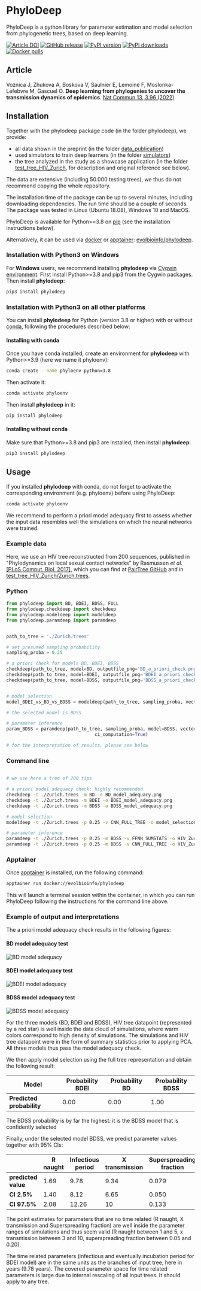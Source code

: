 # PhyloDeep

PhyloDeep is a python library for parameter estimation and model selection from phylogenetic trees, based on deep learning.


[//]: # ([![DOI:10.1101/2021.03.11.435006]&#40;https://zenodo.org/badge/DOI/10.1101/2021.03.11.435006&#41;]&#40;https://doi.org/10.1101/2021.03.11.435006&#41;)
[![Article DOI](https://zenodo.org/badge/DOI/10.1038/s41467-022-31511-0.svg)](https://doi.org/10.1038/s41467-022-31511-0)
[![GitHub release](https://img.shields.io/github/v/release/evolbioinfo/phylodeep.svg)](https://github.com/evolbioinfo/phylodeep/releases)
[![PyPI version](https://badge.fury.io/py/phylodeep.svg)](https://pypi.org/project/phylodeep/)
[![PyPI downloads](https://shields.io/pypi/dm/phylodeep)](https://pypi.org/project/phylodeep/)
[![Docker pulls](https://img.shields.io/docker/pulls/evolbioinfo/phylodeep)](https://hub.docker.com/r/evolbioinfo/phylodeep/tags)

[//]: # ([![Data DOI]&#40;https://zenodo.org/badge/DOI/10.5281/zenodo.6646668.svg&#41;]&#40;https://doi.org/10.5281/zenodo.6646668&#41;)

## Article

Voznica J, Zhukova A, Boskova V, Saulnier E, Lemoine F, Moslonka-Lefebvre M, Gascuel O.
__Deep learning from phylogenies to uncover the transmission dynamics of epidemics__. [Nat Commun 13, 3.96 (2022)](https://www.nature.com/articles/s41467-022-31511-0)


## Installation

Together with the phylodeep package code (in the folder phylodeep), we provide:
- all data shown in the preprint (in the folder [data_publication](data_publication))
- used simulators to train deep learners (in the folder [simulators](simulators))
- the tree analyzed in the study as a showcase application (in the folder [test_tree_HIV_Zurich](test_tree_HIV_Zurich), 
for description and original reference see below).

The data are extensive (including 50.000 testing trees), we thus do not recommend copying the whole repository.

The installation time of the package can be up to several minutes, including downloading dependencies. The run time 
should be a couple of seconds. The package was tested in Linux (Ubuntu 18.08), Windows 10 and MacOS.


PhyloDeep is available for Python>=3.8 on [pip](https://pypi.org/project/phylodeep) (see the installation instructions below).

Alternatively, it can be used via [docker](https://www.docker.com/community-edition) or [apptainer](https://apptainer.org/): 
[evolbioinfo/phylodeep](https://hub.docker.com/r/evolbioinfo/phylodeep/tags). 


### Installation with Python3 on Windows
For **Windows** users, we recommend installing __phylodeep__ via [Cygwin environment](https://www.cygwin.com/).
First install Python>=3.8 and pip3 from the Cygwin packages. Then install __phylodeep__:
```bash
pip3 install phylodeep
```

### Installation with Python3 on all other platforms

You can install __phylodeep__ for Python (version 3.8 or higher) with or without [conda](https://conda.io/docs/), following the procedures described below:

#### Installing with conda

Once you have conda installed, create an environment for __phylodeep__ with Python>=3.9 (here we name it phyloenv):

```bash
conda create --name phyloenv python=3.8
```

Then activate it:
```bash
conda activate phyloenv
```

Then install __phylodeep__ in it:

```bash
pip install phylodeep
```

#### Installing without conda

Make sure that Python>=3.8 and pip3 are installed, then install __phylodeep__:

```bash
pip3 install phylodeep
```

## Usage 

If you installed __phylodeep__ with conda, do not forget to activate the corresponding environment (e.g. phyloenv) before using PhyloDeep:
```bash
conda activate phyloenv
```

We recommend to perform a priori model adequacy first to assess whether the input data resembles well the 
simulations on which the neural networks were trained.

### Example data
Here, we use an HIV tree reconstructed from 200 sequences, published in "Phylodynamics on local sexual contact networks" 
by Rasmussen _et al._ [[PLoS Comput. Biol. 2017]](https://journals.plos.org/ploscompbiol/article?id=10.1371/journal.pcbi.1005448), 
which you can find at [PairTree GitHub](https://github.com/davidrasm/PairTree) 
and in [test_tree_HIV_Zurich/Zurich.trees](test_tree_HIV_Zurich/Zurich.trees). 

### Python

```python
from phylodeep import BD, BDEI, BDSS, FULL
from phylodeep.checkdeep import checkdeep
from phylodeep.modeldeep import modeldeep
from phylodeep.paramdeep import paramdeep


path_to_tree = './Zurich.trees'

# set presumed sampling probability
sampling_proba = 0.25

# a priori check for models BD, BDEI, BDSS
checkdeep(path_to_tree, model=BD, outputfile_png='BD_a_priori_check.png')
checkdeep(path_to_tree, model=BDEI, outputfile_png='BDEI_a_priori_check.png')
checkdeep(path_to_tree, model=BDSS, outputfile_png='BDSS_a_priori_check.png')


# model selection
model_BDEI_vs_BD_vs_BDSS = modeldeep(path_to_tree, sampling_proba, vector_representation=FULL)

# the selected model is BDSS

# parameter inference
param_BDSS = paramdeep(path_to_tree, sampling_proba, model=BDSS, vector_representation=FULL, 
                                 ci_computation=True)

# for the interpretation of results, please see below
```

### Command line

```bash

# we use here a tree of 200 tips

# a priori model adequacy check: highly recommended
checkdeep -t ./Zurich.trees -m BD -o BD_model_adequacy.png
checkdeep -t ./Zurich.trees -m BDEI -o BDEI_model_adequacy.png
checkdeep -t ./Zurich.trees -m BDSS -o BDSS_model_adequacy.png

# model selection
modeldeep -t ./Zurich.trees -p 0.25 -v CNN_FULL_TREE -o model_selection.csv

# parameter inference
paramdeep -t ./Zurich.trees -p 0.25 -m BDSS -v FFNN_SUMSTATS -o HIV_Zurich_BDSS_FFNN.csv
paramdeep -t ./Zurich.trees -p 0.25 -m BDSS -v CNN_FULL_TREE -o HIV_Zurich_BDSS_CNN_CI.csv -c
```

### Apptainer

Once [apptainer](https://apptainer.org/docs/user/latest/quick_start.html#installation) is installed, 
run the following command:

```bash
apptainer run docker://evolbioinfo/phylodeep
```

This will launch a terminal session within the container, 
in which you can run PhyloDeep following the instructions for the command line above.

### Example of output and interpretations 

The a priori model adequacy check results in the following figures:

#### BD model adequacy test
![BD model adequacy](phylodeep/test/BD_model_adequacy.png)

#### BDEI model adequacy test
![BDEI model adequacy](phylodeep/test/BDEI_model_adequacy.png)

#### BDSS model adequacy test
![BDSS model adequacy](phylodeep/test/BDSS_model_adequacy.png)

For the three models (BD, BDEI and BDSS), HIV tree datapoint (represented by a red star) is well inside the data cloud
of simulations, where warm colors correspond to high density of simulations. The simulations and HIV tree datapoint were
in the form of summary statistics prior to applying PCA. All three models thus pass the model adequacy check.

We then apply model selection using the full tree representation and obtain the following result:

| Model | Probability BDEI | Probability BD | Probability BDSS |
| -------- | ------------- | ------------- | ------------- |
| __Predicted probability__ | 0.00 | 0.00 | 1.00 |

The BDSS probability is by far the highest: it is the BDSS model that is confidently selected

Finally, under the selected model BDSS, we predict parameter values together with 95% CIs:

|  |  R naught  |  Infectious period  |  X transmission  |  Superspreading fraction  |
| ------------- | ------------- | -------------  |  -------------  | ------- |
| __predicted value__ | 1.69 |  9.78  | 9.34  |  0.079  |
| __CI 2.5%__  |  1.40  |  8.12  |  6.65  |  0.050  |
| __CI 97.5%__  |  2.08  |  12.26  |  10  |  0.133  |

The point estimates for parameters that are no time related (R naught, X transmission and Superspreading fraction) are
well inside the parameter ranges of simulations and thus seem valid (R naught between 1 and 5, x transmission between 3 
and 10, superspreading fraction between 0.05 and 0.20). 


The time related parameters (infectious and eventually incubation period for BDEI model) are in the same units as the 
branches of input tree, here in years (9.78 years). The covered parameter space for time related parameters is large 
due to internal rescaling of all input trees. It should apply to any tree.

